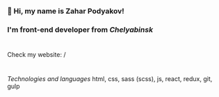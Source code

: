 ### 👋 Hi, my name is **Zahar Podyakov**!
### I'm **front-end developer** from *Сhelyabinsk*

#

Check my website: /

#

*Technologies and languages*
html, css, sass (scss), js, react, redux, git, gulp
